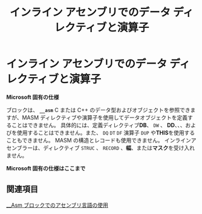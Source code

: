 ﻿---
title: インライン アセンブリでのデータ ディレクティブと演算子
ms.date: 08/30/2018
helpviewer_keywords:
- data directives [C++]
- __asm keyword [C++], referencing limitations
- MASM (Microsoft Macro Assembler), directives
- directives [C++], MASM
- MASM (Microsoft Macro Assembler), structures
- operators [MASM]
- inline assembly, operators
- inline assembly, data directives
- MASM (Microsoft Macro Assembler), operators
- structures [C++], MASM
ms.assetid: fb7410c7-156a-4131-bcfc-211aa70533e3
ms.openlocfilehash: bcacb0cdd26181da3cf80a582866c1e30567d043
ms.sourcegitcommit: 1f009ab0f2cc4a177f2d1353d5a38f164612bdb1
ms.translationtype: MT
ms.contentlocale: ja-JP
ms.lasthandoff: 07/27/2020
ms.locfileid: "87192354"
---
# <a name="data-directives-and-operators-in-inline-assembly"></a>インライン アセンブリでのデータ ディレクティブと演算子

**Microsoft 固有の仕様**

ブロックは、 **`__asm`** C または C++ のデータ型およびオブジェクトを参照できますが、MASM ディレクティブや演算子を使用してデータオブジェクトを定義することはできません。 具体的には、定義ディレクティブ**DB**、 `DW` 、 **DD**、、、およびを使用することはできません。また、 `DQ` `DT` `DF` 演算子 `DUP` や**THIS**を使用することもできません。 MASM の構造とレコードも使用できません。 インラインアセンブラーは、ディレクティブ `STRUC` 、 `RECORD` 、**幅**、または**マスク**を受け入れません。

**Microsoft 固有の仕様はここまで**

## <a name="see-also"></a>関連項目

[__Asm ブロックでのアセンブリ言語の使用](../../assembler/inline/using-assembly-language-in-asm-blocks.md)<br/>
